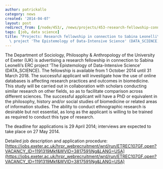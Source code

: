 ```yaml
---
author: patrickallo
category: news
created: '2014-04-07'
layout: post
redirect_from: [/node/453/, /news/projects/453-research-fellowship-connection-sabina-leonellis-erc-project-epistemology-data/]
tags: [job, data science]
title: "Projects: Research fellowship in connection to Sabina Leonelli\u2019s ERC\
  \ project 'The Epistemology of Data-Intensive Science' (DATA_SCIENCE)"
---
```

The Department of Sociology, Philosophy & Anthropology of the University of
Exeter (UK) is advertising a research fellowship in connection to Sabina
Leonelli’s ERC project 'The Epistemology of Data-Intensive Science'
(DATA_SCIENCE). The fellowship is available from 1 October 2014 until 31 March
2018. The successful applicant will investigate how the use of online
databases is affecting research practices and outcomes in biomedicine. This
study will be carried out in collaboration with scholars conducting similar
research on other fields, so as to facilitate comparison across different
sciences. The successful applicant will have a PhD or equivalent in the
philosophy, history and/or social studies of biomedicine or related areas of
information studies. The ability to conduct ethnographic research is desirable
but not essential, as long as the applicant is willing to be trained as
required to conduct this type of research.

The deadline for applications is 29 April 2014; interviews are expected to
take place on 27 May 2014.

Detailed job description and application procedure:
[https://jobs.exeter.ac.uk/hrpr_webrecruitment/wrd/run/ETREC107GF.open?VACANCY_ID=1191319Mkf&WVID=3817591jNg&LANG=USA](https://jobs.exeter.ac.uk/hrpr_webrecruitment/wrd/run/ETREC107GF.open?VACANCY_ID=1191319Mkf&WVID=3817591jNg&LANG=USA)

